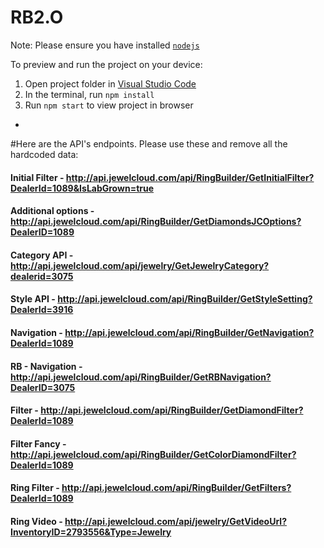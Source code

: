# RB2.O

Note: Please ensure you have installed <code><a href="https://nodejs.org/en/download/">nodejs</a></code>

To preview and run the project on your device:

1. Open project folder in <a href="https://code.visualstudio.com/download">Visual Studio Code</a>
2. In the terminal, run `npm install`
3. Run `npm start` to view project in browser

-

#Here are the API's endpoints. Please use these and remove all the hardcoded data:
#### Initial Filter - http://api.jewelcloud.com/api/RingBuilder/GetInitialFilter?DealerId=1089&IsLabGrown=true

#### Additional options - http://api.jewelcloud.com/api/RingBuilder/GetDiamondsJCOptions?DealerID=1089

#### Category API - http://api.jewelcloud.com/api/jewelry/GetJewelryCategory?dealerid=3075

#### Style API - http://api.jewelcloud.com/api/RingBuilder/GetStyleSetting?DealerId=3916

#### Navigation - http://api.jewelcloud.com/api/RingBuilder/GetNavigation?DealerId=1089

#### RB - Navigation - http://api.jewelcloud.com/api/RingBuilder/GetRBNavigation?DealerID=3075

#### Filter - http://api.jewelcloud.com/api/RingBuilder/GetDiamondFilter?DealerId=1089

#### Filter Fancy - http://api.jewelcloud.com/api/RingBuilder/GetColorDiamondFilter?DealerId=1089

#### Ring Filter - http://api.jewelcloud.com/api/RingBuilder/GetFilters?DealerId=1089

#### Ring Video - http://api.jewelcloud.com/api/jewelry/GetVideoUrl?InventoryID=2793556&Type=Jewelry